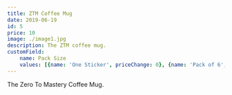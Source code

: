 ```yaml
---
title: ZTM Coffee Mug
date: 2019-06-19
id: 5
price: 10
image: ./image1.jpg
description: The ZTM coffee mug.
customField: 
    name: Pack Size
    values: [{name: 'One Sticker', priceChange: 0}, {name: 'Pack of 6', priceChange: 9.50}, {name: 'Pack of 12', priceChange: 20.00}]
---
```


The Zero To Mastery Coffee Mug.